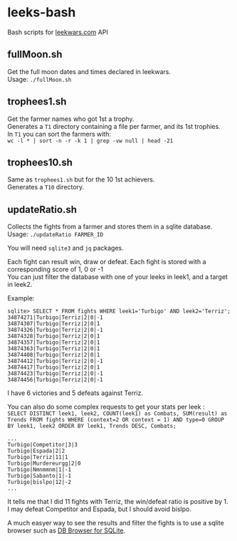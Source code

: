 # leeks-bash
Bash scripts for [leekwars.com](https://leekwars.com/) API

## fullMoon.sh
Get the full moon dates and times declared in leekwars.  
Usage: `./fullMoon.sh`


## trophees1.sh
Get the farmer names who got 1st a trophy.  
Generates a `T1` directory containing a file per farmer, and its 1st trophies.  
In `T1` you can sort the farmers with:  
`wc -l * | sort -n -r -k 1 | grep -vw null | head -21`


## trophees10.sh
Same as `trophees1.sh` but for the 10 1st achievers.  
Generates a `T10` directory.


## updateRatio.sh
Collects the fights from a farmer and stores them in a sqlite database.  
Usage: `./updateRatio FARMER_ID`  

You will need `sqlite3` and `jq` packages.  

Each fight can result win, draw or defeat. Each fight is stored with a corresponding score of 1, 0 or -1  
You can just filter the database with one of your leeks in leek1, and a target in leek2.

Example:
```
sqlite> SELECT * FROM fights WHERE leek1='Turbigo' AND leek2='Terriz';
34874271|Turbigo|Terriz|2|0|-1
34874307|Turbigo|Terriz|2|0|1
34874326|Turbigo|Terriz|2|0|-1
34874328|Turbigo|Terriz|2|0|1
34874357|Turbigo|Terriz|2|0|1
34874363|Turbigo|Terriz|2|0|1
34874408|Turbigo|Terriz|2|0|1
34874412|Turbigo|Terriz|2|0|-1
34874417|Turbigo|Terriz|2|0|1
34874423|Turbigo|Terriz|2|0|-1
34874456|Turbigo|Terriz|2|0|-1
```
I have 6 victories and 5 defeats against Terriz.

You can also do some complex requests to get your stats per leek :  
`SELECT DISTINCT leek1, leek2, COUNT(leek1) as Combats, SUM(result) as Trends FROM fights WHERE (context=2 OR context = 1) AND type=0 GROUP BY leek1, leek2 ORDER BY leek1, Trends DESC, Combats;`

```
...
Turbigo|Competitor|3|3
Turbigo|Espada|2|2
Turbigo|Terriz|11|1
Turbigo|Murdereurgg|2|0
Turbigo|Nmnmmnm|1|-1
Turbigo|Sabanto|1|-1
Turbigo|bislpo|12|-2
...
```

It tells me that I did 11 fights with Terriz, the win/defeat ratio is positive by 1.  
I may defeat Competitor and Espada, but I should avoid bislpo.

A much easyer way to see the results and filter the fights is to use a sqlite browser such as [DB Browser for SQLite](https://sqlitebrowser.org/).

